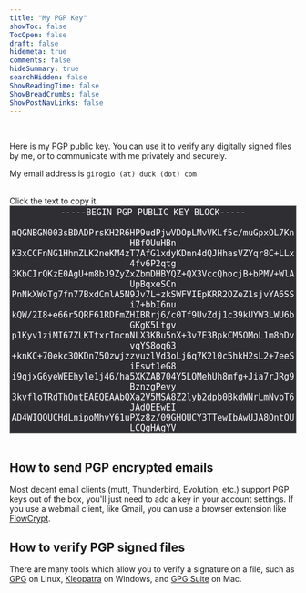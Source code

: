 ```yaml
---
title: "My PGP Key"
showToc: false
TocOpen: false
draft: false
hidemeta: true
comments: false
hideSummary: true
searchHidden: false
ShowReadingTime: false
ShowBreadCrumbs: false
ShowPostNavLinks: false
---
```



<br />

Here is my PGP public key. You can use it to verify any digitally signed files by me, or to communicate with me privately and securely. 

My email address is `girogio (at) duck (dot) com`


<br />
Click the text to copy it.
<textarea readonly cols="80" onclick="this.select();document.execCommand('copy');alert('Copied to clipboard.')" style="font-size:15px;color:white;width:100%;font-family:monospace;text-align:center;display:block;height:400px;resize:none;background:#2E2E33" >
-----BEGIN PGP PUBLIC KEY BLOCK-----
&#13;
mQGNBGN003sBDADPrsKH2R6HP9udPjwVDOpLMvVKLf5c/muGpxOL7KnHBfOUuHBn
K3xCCFnNG1HhmZLK2neKM4zT7AfG1xdyKDnn4dQJHhasVZYqr8C+LLx4fv6P2qtg
3KbCIrQKzE0AgU+m8bJ9ZyZxZbmDHBYQZ+QX3VccQhocjB+bPMV+WlAUpBqxeSCn
PnNkXWoTg7fn77BxdCmlA5N9Jv7L+zkSWFVIEpKRR2OZeZ1sjvYA6SSi7+bbI6nu
kQW/2I8+e66r5QRF61RDFmZHIBRrj6/c0Tf9UvZdj1c39kUYW3LWU6bGKgK5Ltgv
p1Kyv1ziMI67ZLKTtxrImcnNLX3KBu5nX+3v7E3BpkCM5OMoL1m8hDvvqYS8oq63
+knKC+70ekc3OKDn75OzwjzzvuzlVd3oLj6q7K2l0c5hkH2sL2+7eeSiEswt1eG8
i9qjxG6yeWEEhyle1j46/ha5XKZAB704Y5LOMehUh8mfg+Jia7rJRg9BznzgPevy
3kvfloTRdThOntEAEQEAAbQXa2V5MSA8Z2lyb2dpb0BkdWNrLmNvbT6JAdQEEwEI
AD4WIQQUCHdLnipoMhvY61uPXz8z/09GHQUCY3TTewIbAwUJA8OntQULCQgHAgYV
CgkICwIEFgIDAQIeAQIXgAAKCRCPXz8z/09GHce1C/4sLu4iaBtc07lzskz02ZO/
nTSMWNiCTDQZiOGRYQC9g5SlSVTbrIXltTy9KJ/0kuBjNtSnAha1jO8h52geVc8T
uAg8qWzmj9Ic+RBP6ZRvFHOEyUdsGn2mViaEBTGWyFap/L9nqz0taf7BrgSADhZV
ecfntGVy5pxhdhsxPKDZxqgo7De1k2vkGeezh9Z90CZf4TluxU+L4YLnzpqoyzdd
fnsMNlyi0/kIVsYF3hncDSe2B4Ou3cgJdBZcZe1Y/+HLHmRv8uhbuUlpIZE31FQQ
KslmQIyIy/qMkkRpco8anUzI1jXpJnieKz8wpnmUTg9fFo/cifoW//DLA4fSqnp8
G6oof8MXarqOk3HKAPVEUeU/NJcZvarp/IpT+YqvHTJO/GxsEv2MMLp1P8ApA/vc
VgxalvEZt4gAB/lQpYkPKIMb7irGlIqfc4F1ZuUM3dSVPhWTZWMtG1FA14yFcGYF
cBHdVx3ndrZvTzBlmew9pEY3CyHvbEIWA0u+lk2zw8y5AY0EY3TTewEMAKrLxsqz
sCCnGUOz2VehOUS4TZ29TzYH//3MsVT8XncjT7dW+rapiPLqs2pxw7GG+iYHvoeu
hVadHiQOAMqrLIVlZmptFFMCwZhtdbfeGhQS8+aYm1p5ecEGNzMany4vai3QqOaj
iXbUV44CB3BJN4E8grw0nZnX4YnQiJk3weuammLCR+uAZrTunhtrbIlC7KAl+2bC
6SvKxQeiYrcRbQmenMg765KiPuJc+WgclZrxe/7BZbpKsLjn9ZZ90iyCkd05N1H2
7ctX0/4R4ix2587aUOBgpRKNxPIYPyDwkQG5joWMH/y18OfpnQroHr5QerNRWs1k
RuoXJDMrRnFT8IVC0zMHPBOFK51Rh0lphneudBlguJR9QPNwWaBluxONroKQoCEu
jEjMGrhLHQZurou0znBPNAC1Tde/oJ5AnnLKy6otKwEpGocXZWlolFbTIdibfRGI
U69aIirIbP89guxFllAI0NcCABc2yR11lCOfJFYDQO6Er2BszjWuD0nVcQARAQAB
iQG8BBgBCAAmFiEEFAh3S54qaDIb2Otbj18/M/9PRh0FAmN003sCGwwFCQPDp7UA
CgkQj18/M/9PRh2z+Qv/UiVBlhGiblXMaPnZXj/h5DskT8ITtrmXgl1/SpA8l68o
rRD0RnUmxSRDajkfReUW8Y1WFk9RNidhV0/a3kOWphjM+IbXoLX6wKR8Dj8NhNzE
huOTqp4zry7tMIaTv0Vfd2baPSDzOVTLBtGtLz5MbCv0PRkFNJp9SODPhZAqr8dc
qCRWkuIXbam/nki+SoU67c7by55Vd6/BARJj7ZSLoxbvyXygduRP15NIfUwqdCYE
qS8pJaLkAPn3XOEuca3jWCwf0FPDrEOkLXxdkdgnXW6ZdVxrMPc2P5OFVMt8sfaF
MQCCjsdSDqGjXJcNx2GwrQxJyoeOkjSe0Ryw2XcS8qcHFlkHdLy7bgKFCNa1ElJi
iqs7v+3IfuDEAiPvHCKpLfU4ZA6c+u4twdFtkfUHQPWRA3u3pvchLRxwC5ndibax
E36kfdfVDz33P6WYkgIMw9gdUpdkMkDdemhKualoKlStHLkNxL9vU3z+e84RFmGq
hw/Wfm6ggW9lQlwh/ddg
=3qxh
-----END PGP PUBLIC KEY BLOCK-----
</textarea>

<br />

## How to send PGP encrypted emails

Most decent email clients (mutt, Thunderbird, Evolution, etc.) support PGP keys out of the box, you'll just need to add a key in your account settings. If you use a webmail client, like Gmail, you can use a browser extension like [FlowCrypt](https://flowcrypt.com/).

## How to verify PGP signed files

There are many tools which allow you to verify a signature on a file, such as [GPG](https://www.gnupg.org/) on Linux, [Kleopatra](https://www.openpgp.org/software/kleopatra/) on Windows, and [GPG Suite](https://gpgtools.org/) on Mac.